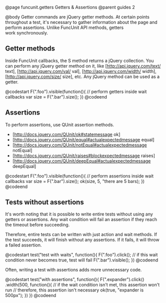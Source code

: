 @page funcunit.getters Getters & Assertions
@parent guides 2

@body
Getter commands are jQuery getter methods. At certain points throughout a test, it's necessary
to gather information about the page and perform assertions.  Unlike FuncUnit API methods, getters  
work synchronously.

## Getter methods

Inside FuncUnit callbacks, the S method returns a jQuery collection.  You can perform any jQuery getter method 
on it, like [http://api.jquery.com/text/ text], [http://api.jquery.com/val/ val], 
[http://api.jquery.com/width/ width], [http://api.jquery.com/size/ size], etc. Any jQuery method can be used 
as a getter.

@codestart
F(".foo").visible(function(){
  // perform getters inside wait callbacks
  var size = F(".bar").size();
})
@codeend

## Assertions

To perform assertions, use QUnit assertion methods.

- [http://docs.jquery.com/QUnit/ok#statemessage ok]
- [http://docs.jquery.com/QUnit/equal#actualexpectedmessage equal]
- [http://docs.jquery.com/QUnit/notEqual#actualexpectedmessage notEqual]
- [http://docs.jquery.com/QUnit/raises#blockexpectedmessage raises]
- [http://docs.jquery.com/QUnit/deepEqual#actualexpectedmessage deepEqual]

@codestart
F(".foo").visible(function(){
  // perform assertions inside wait callbacks
  var size = F(".bar").size();
  ok(size, 5, "there are 5 bars);
})
@codeend

## Tests without assertions

It's worth noting that it is possible to write entire tests without using any getters or assertions.
Any wait condition will fail an assertion if they reach the timeout before succeeding. 

Therefore, entire tests can be written with just action and wait methods. If the test succeeds, it will finish
without any assertions.  If it fails, it will throw a failed assertion.

@codestart
test("test with waits", function(){
  F(".foo").click();
  // if this wait condition never becomes true, test will fail
  F(".bar").visible();
})
@codeend

Often, writing a test with assertions adds more unnecessary code.

@codestart
test("with assertions", function(){
  F(".expander").click()
    .width(500, function(){
      // if the wait condition isn't met, this assertion won't run
      // therefore, this assertion isn't necessary
      ok(true, "expander is 500px");
    })
})
@codeend

